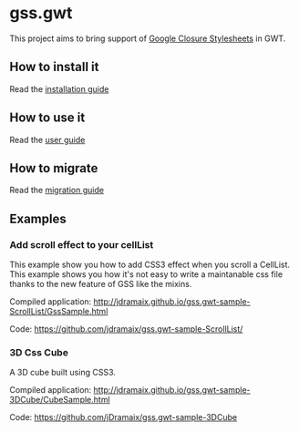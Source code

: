 gss.gwt
=======

This project aims to bring support of [Google Closure Stylesheets](https://code.google.com/p/closure-stylesheets/) in GWT.

How to install it
-----------------
Read the [installation guide](https://github.com/jDramaix/gss.gwt/wiki/Installation-Guide)

How to use it
-------------
Read the [user guide](https://github.com/jDramaix/gss.gwt/wiki/GssResource-user-guide)

How to migrate
-------------
Read the [migration guide](https://github.com/jDramaix/gss.gwt/wiki/Migration-guide)

Examples
----------
### Add scroll effect to your cellList
This example show you how to add CSS3 effect when you scroll a CellList. This example shows you how it's not easy to write a maintanable css file thanks to the new feature of GSS like the mixins. 

Compiled application: http://jdramaix.github.io/gss.gwt-sample-ScrollList/GssSample.html

Code: https://github.com/jdramaix/gss.gwt-sample-ScrollList/

### 3D Css Cube
A 3D cube built using CSS3.

Compiled application: http://jdramaix.github.io/gss.gwt-sample-3DCube/CubeSample.html

Code: https://github.com/jDramaix/gss.gwt-sample-3DCube
